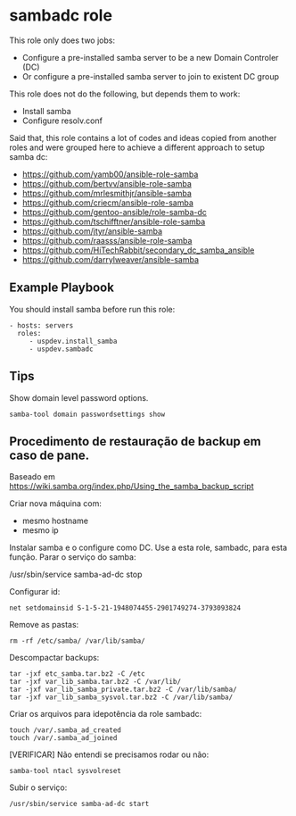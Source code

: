 sambadc role
============

This role only does two jobs:

 - Configure a pre-installed samba server to be a new Domain Controler (DC)
 - Or configure a pre-installed samba server to join to existent DC group
 
 This role does not do the following, but depends them to work:
 
 - Install samba
 - Configure resolv.conf

Said that, this role contains a lot of codes and ideas copied from another roles and were
grouped here to achieve a different approach to setup samba dc:


 - https://github.com/yamb00/ansible-role-samba
 - https://github.com/bertvv/ansible-role-samba
 - https://github.com/mrlesmithjr/ansible-samba
 - https://github.com/criecm/ansible-role-samba
 - https://github.com/gentoo-ansible/role-samba-dc
 - https://github.com/tschifftner/ansible-role-samba
 - https://github.com/jtyr/ansible-samba
 - https://github.com/raasss/ansible-role-samba
 - https://github.com/HiTechRabbit/secondary_dc_samba_ansible
 - https://github.com/darrylweaver/ansible-samba

Example Playbook
----------------

You should install samba before run this role:

    - hosts: servers
      roles:
         - uspdev.install_samba
         - uspdev.sambadc

Tips
----

Show domain level password options.

    samba-tool domain passwordsettings show

## Procedimento de restauração de backup em caso de pane.
Baseado em https://wiki.samba.org/index.php/Using_the_samba_backup_script

Criar nova máquina com:

 - mesmo hostname
 - mesmo ip

Instalar samba e o configure como DC. Use a esta role, sambadc, para esta função.
Parar o serviço do samba:

/usr/sbin/service samba-ad-dc stop

Configurar id:

    net setdomainsid S-1-5-21-1948074455-2901749274-3793093824

Remove as pastas:

    rm -rf /etc/samba/ /var/lib/samba/

Descompactar backups:

    tar -jxf etc_samba.tar.bz2 -C /etc
    tar -jxf var_lib_samba.tar.bz2 -C /var/lib/
    tar -jxf var_lib_samba_private.tar.bz2 -C /var/lib/samba/
    tar -jxf var_lib_samba_sysvol.tar.bz2 -C /var/lib/samba/

Criar os arquivos para idepotência da role sambadc:

    touch /var/.samba_ad_created
    touch /var/.samba_ad_joined

[VERIFICAR] Não entendi se precisamos rodar ou não:

    samba-tool ntacl sysvolreset

Subir o serviço:

    /usr/sbin/service samba-ad-dc start
